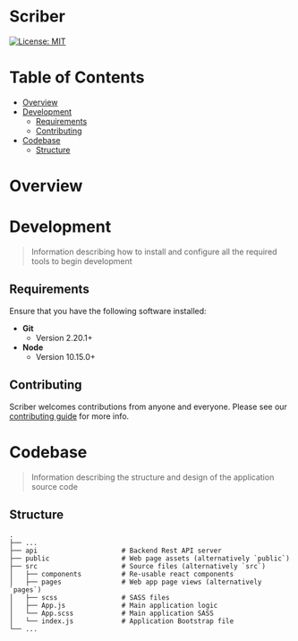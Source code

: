 # Scriber
[![License: MIT](https://img.shields.io/badge/License-MIT-yellow.svg)](/LICENSE.md)

# Table of Contents
* [Overview](#overview)
* [Development](#development)
    * [Requirements](#requirements)
    * [Contributing](#contributing)
* [Codebase](#codebase)
    * [Structure](#structure)

# Overview

# Development
> Information describing how to install and configure all the required tools to begin development

## Requirements
Ensure that you have the following software installed:

- **Git**
    - Version 2.20.1+
- **Node**
    - Version 10.15.0+

## Contributing
Scriber welcomes contributions from anyone and everyone. Please see our [contributing guide](/CONTRIBUTING.md) for more info.

# Codebase
> Information describing the structure and design of the application source code

## Structure
    .
    ├── ...
    ├── api                     # Backend Rest API server
    ├── public                  # Web page assets (alternatively `public`)
    ├── src                     # Source files (alternatively `src`)
    │   ├── components          # Re-usable react components
    │   ├── pages               # Web app page views (alternatively `pages`)
    │   ├── scss                # SASS files
    │   ├── App.js              # Main application logic
    │   └── App.scss            # Main application SASS
    │   └── index.js            # Application Bootstrap file
    └── ...